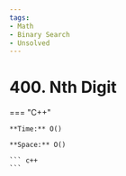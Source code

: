 ```yaml
---
tags:
- Math
- Binary Search
- Unsolved
---
```



# 400. Nth Digit

=== "C++"

    **Time:** O()

    **Space:** O()

    ``` c++
    ```